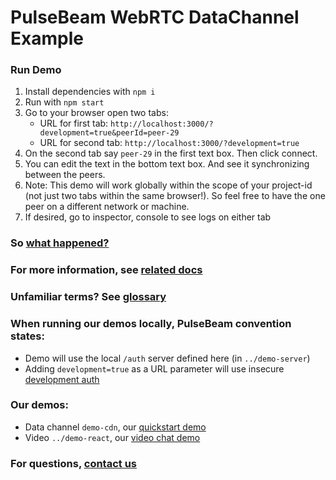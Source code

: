 # PulseBeam WebRTC DataChannel Example

### Run Demo
1. Install dependencies with `npm i`
1. Run with `npm start`
1. Go to your browser open two tabs: 
    - URL for first tab: `http://localhost:3000/?development=true&peerId=peer-29`
    - URL for second tab: `http://localhost:3000/?development=true`
1. On the second tab say `peer-29` in the first text box. Then click connect.
1. You can edit the text in the bottom text box. And see it synchronizing between the peers. 
1. Note: This demo will work globally within the scope of your project-id (not just two tabs within the same browser!). So feel free to have the one peer on a different network or machine.
1. If desired, go to inspector, console to see logs on either tab

### So [what happened?](https://pulsebeam.dev/docs/getting-started/what-happened/)

### For more information, see [related docs](https://pulsebeam.dev/docs/getting-started/quick-start/) 

### Unfamiliar terms? See [glossary](https://pulsebeam.dev/docs/concepts/terms/)

### When running our demos locally, PulseBeam convention states:
* Demo will use the local `/auth` server defined here (in `../demo-server`)
* Adding `development=true` as a URL parameter will use insecure [development auth](https://pulsebeam.dev/docs/getting-started/quick-start/)

### Our demos:
* Data channel `demo-cdn`, our [quickstart demo](https://pulsebeam.dev/docs/getting-started/quick-start/)
* Video `../demo-react`, our [video chat demo](https://meet.pulsebeam.dev/)

### For questions, [contact us](https://pulsebeam.dev/docs/community-and-support/support/)